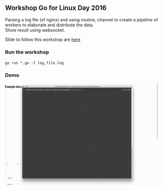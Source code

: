 ## Workshop Go for Linux Day 2016

Parsing a log file (of nginx) and using routine, channel to create a pipeline of workers to elaborate and distribute the data.  
Show result using websocket. 

Slide to follow this workshop are [here](https://go-talks.appspot.com/github.com/tux-eithel/linuxday2016-golang-work/slide/slide.slide)

### Run the workshop

`go run *.go -f log_file.log`


### Demo

![Demo Workshop](/tag_v6.1.gif?raw=true)